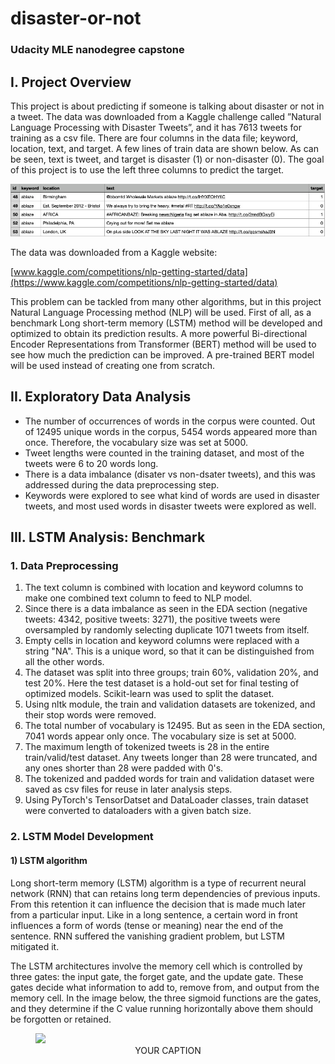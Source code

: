 # disaster-or-not
### Udacity MLE nanodegree capstone

## I. Project Overview

This project is about predicting if someone is talking about disaster or not in a tweet. The data was downloaded from a Kaggle challenge called ”Natural Language Processing with Disaster Tweets”, and it has 7613 tweets for training as a csv file. There are four columns in the data file; keyword, location, text, and target. A few lines of train data are shown below. As can be seen, text is tweet, and target is disaster (1) or non-disaster (0). The goal of this project is to use the left three columns to predict the target.

<img src="screen_shots/raw_training_data.jpg"/>

The data was downloaded from a Kaggle website: 

[www.kaggle.com/competitions/nlp-getting-started/data](https://www.kaggle.com/competitions/nlp-getting-started/data)

This problem can be tackled from many other algorithms, but in this project Natural Language Processing method (NLP) will be used. First of all, as a benchmark Long short-term memory (LSTM) method will be developed and optimized to obtain its prediction results. A more powerful Bi-directional Encoder Representations from Transformer (BERT) method will be used to see how much the prediction can be improved. A pre-trained BERT model will be used instead of creating one from scratch.

## II. Exploratory Data Analysis

- The number of occurrences of words in the corpus were counted. Out of 12495 unique words in the corpus, 5454 words appeared more than once. Therefore, the vocabulary size was set at 5000. 
- Tweet lengths were counted in the training dataset, and most of the tweets were 6 to 20 words long. 
- There is a data imbalance (disater vs non-dsater tweets), and this was addressed during the data preprocessing step.
- Keywords were explored to see what kind of words are used in disaster tweets, and most used words in disaster tweets were explored as well.

## III. LSTM Analysis: Benchmark

### 1. Data Preprocessing

1. The text column is combined with location and keyword columns to make one combined text column to feed to NLP model.
2. Since there is a data imbalance as seen in the EDA section (negative tweets: 4342, positive tweets: 3271), the positive tweets were oversampled by randomly selecting duplicate 1071 tweets from itself.
3. Empty cells in location and keyword columns were replaced with a string "NA". This is a unique word, so that it can be distinguished from all the other words.
4. The dataset was split into three groups; train 60\%, validation 20\%, and test 20\%. Here the test dataset is a hold-out set for final testing of optimized models. Scikit-learn was used to split the dataset.
5. Using nltk module, the train and validation datasets are tokenized, and their stop words were removed.
6. The total number of vocabulary is 12495. But as seen in the EDA section, 7041 words appear only once. The vocabulary size is set at 5000.
7. The maximum length of tokenized tweets is 28 in the entire train/valid/test dataset. Any tweets longer than 28 were truncated, and any ones shorter than 28 were padded with 0's. 
8. The tokenized and padded words for train and validation dataset were saved as csv files for reuse in later analysis steps.
9. Using PyTorch's TensorDatset and DataLoader classes, train dataset were converted to dataloaders with a given batch size.

### 2. LSTM Model Development

#### 1) LSTM algorithm
Long short-term memory (LSTM) algorithm is a type of recurrent neural network (RNN) that can retains long term dependencies of previous inputs. From this retention it can influence the decision that is made much later from a particular input. Like in a long sentence, a certain word in front influences a form of words (tense or meaning) near the end of the sentence. RNN suffered the vanishing gradient problem, but LSTM mitigated it.

The LSTM architectures involve the memory cell which is controlled by three gates: the input gate, the forget gate, and the update gate. These gates decide what information to add to, remove from, and output from the memory cell. In the image below, the three sigmoid functions are the gates, and they determine if the C value running horizontally above them should be forgotten or retained.

<figure>
<img src="screen_shots/lstm_algo2.jpg"/>
<figcaption align = "center"> YOUR CAPTION </figcaption>
</figure>
